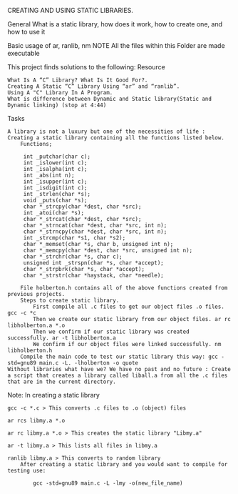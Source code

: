 CREATING AND USING STATIC LIBRARIES.

General What is a static library, how does it work, how to create one, and how to use it

Basic usage of ar, ranlib, nm
NOTE All the files within this Folder are made executable

This project finds solutions to the following:
Resource

    What Is A “C” Library? What Is It Good For?.
    Creating A Static “C” Library Using “ar” and “ranlib”.
    Using A "C" Library In A Program.
    What is difference between Dynamic and Static library(Static and Dynamic linking) (stop at 4:44)

Tasks

    A library is not a luxury but one of the necessities of life : Creating a static library containing all the functions listed below.
        Functions;

         int _putchar(char c);
         int _islower(int c);
         int _isalpha(int c);
         int _abs(int n);
         int _isupper(int c);
         int _isdigit(int c);
         int _strlen(char *s);
         void _puts(char *s);
         char *_strcpy(char *dest, char *src);
         int _atoi(char *s);
         char *_strcat(char *dest, char *src);
         char *_strncat(char *dest, char *src, int n);
         char *_strncpy(char *dest, char *src, int n);
         int _strcmp(char *s1, char *s2);
         char *_memset(char *s, char b, unsigned int n);
         char *_memcpy(char *dest, char *src, unsigned int n);
         char *_strchr(char *s, char c);
         unsigned int _strspn(char *s, char *accept);
         char *_strpbrk(char *s, char *accept);
         char *_strstr(char *haystack, char *needle);

        File holberton.h contains all of the above functions created from previous projects.
        Steps to create static library.
            First compile all .c files to get our object files .o files. gcc -c *c
            Then we create our static library from our object files. ar rc libholberton.a *.o
            Then we confirm if our static library was created successfully. ar -t libholberton.a
            We confirm if our object files were linked successfully. nm libholberton.h
        Compile the main code to test our static library this way: gcc -std=gnu89 main.c -L. -lholberton -o quote
    Without libraries what have we? We have no past and no future : Create a script that creates a library called liball.a from all the .c files that are in the current directory.

Note: In creating a static library

    gcc -c *.c > This converts .c files to .o (object) files

    ar rcs libmy.a *.o

    ar rc libmy.a *.o > This creates the static library "Libmy.a"

    ar -t libmy.a > This lists all files in libmy.a

    ranlib libmy.a > This converts to random library
        After creating a static library and you would want to compile for testing use:

            gcc -std=gnu89 main.c -L -lmy -o(new_file_name)


